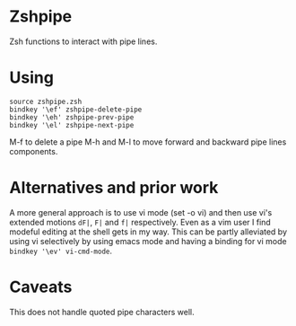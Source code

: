 # Zshpipe

Zsh functions to interact with pipe lines.

# Using

```
source zshpipe.zsh
bindkey '\ef' zshpipe-delete-pipe
bindkey '\eh' zshpipe-prev-pipe
bindkey '\el' zshpipe-next-pipe

```

M-f to delete a pipe
M-h and M-l to move forward and backward pipe lines components.

# Alternatives and prior work

A more general approach is to use vi mode (set -o vi) and then use vi's extended motions `dF|`, `F|` and `f|` respectively.
Even as a vim user I find modeful editing at the shell gets in my way. This can be partly alleviated by using  vi selectively by using emacs mode and having a binding for vi mode `bindkey '\ev' vi-cmd-mode`.

# Caveats

This does not handle quoted pipe characters well.

